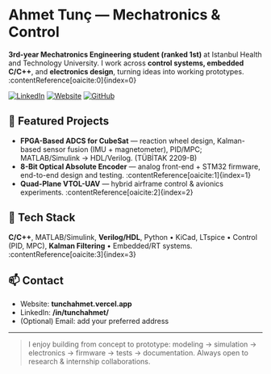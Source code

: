 # Ahmet Tunç — Mechatronics & Control

**3rd-year Mechatronics Engineering student (ranked 1st)** at Istanbul Health and Technology University. I work across **control systems, embedded C/C++**, and **electronics design**, turning ideas into working prototypes. :contentReference[oaicite:0]{index=0}

[![LinkedIn](https://img.shields.io/badge/LinkedIn-tunchahmet-blue)](https://www.linkedin.com/in/tunchahmet/)
[![Website](https://img.shields.io/badge/Website-tunchahmet.vercel.app-informational)](https://tunchahmet.vercel.app/)
[![GitHub](https://img.shields.io/badge/GitHub-@TuncAhmet-black)](https://github.com/TuncAhmet)

## 🔭 Featured Projects
- **FPGA-Based ADCS for CubeSat** — reaction wheel design, Kalman-based sensor fusion (IMU + magnetometer), PID/MPC; MATLAB/Simulink → HDL/Verilog. (TÜBİTAK 2209-B)
- **8-Bit Optical Absolute Encoder** — analog front-end + STM32 firmware, end-to-end design and testing. :contentReference[oaicite:1]{index=1}
- **Quad-Plane VTOL-UAV** — hybrid airframe control & avionics experiments. :contentReference[oaicite:2]{index=2}

## 🧰 Tech Stack
**C/C++**, MATLAB/Simulink, **Verilog/HDL**, Python • KiCad, LTspice • Control (PID, MPC), **Kalman Filtering** • Embedded/RT systems. :contentReference[oaicite:3]{index=3}

## 📫 Contact
- Website: **tunchahmet.vercel.app**
- LinkedIn: **/in/tunchahmet/**
- (Optional) Email: add your preferred address

---

> I enjoy building from concept to prototype: modeling → simulation → electronics → firmware → tests → documentation. Always open to research & internship collaborations.
